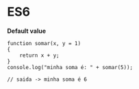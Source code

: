 # ES6
**Default value**
```
function somar(x, y = 1) 
{
    return x + y;
}
console.log("minha soma é: " + somar(5)); 

// saida -> minha soma é 6

```